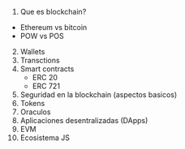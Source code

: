 1. Que es blockchain?
 - Ethereum vs bitcoin
 - POW vs POS

2. Wallets
3. Transctions
4. Smart contracts
    - ERC 20
    - ERC 721
5. Seguridad en la blockchain (aspectos basicos)
6. Tokens
7. Oraculos
8. Aplicaciones desentralizadas (DApps)
9. EVM
10. Ecosistema JS